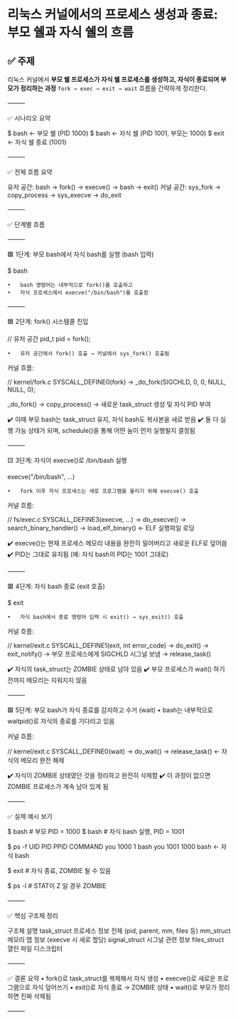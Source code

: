 # 리눅스 커널에서의 프로세스 생성과 종료: 부모 쉘과 자식 쉘의 흐름

## ✅ 주제
리눅스 커널에서 **부모 쉘 프로세스가 자식 쉘 프로세스를 생성하고, 자식이 종료되며 부모가 정리하는 과정**
`fork → exec → exit → wait` 흐름을 간략하게 정리한다.


⸻

✅ 시나리오 요약

$ bash              ← 부모 쉘 (PID 1000)
$ bash              ← 자식 쉘 (PID 1001, 부모는 1000)
$ exit              ← 자식 쉘 종료 (1001)



⸻

✅ 전체 흐름 요약

유저 공간: bash → fork() → execve() → bash → exit()
커널 공간: sys_fork → copy_process → sys_execve → do_exit



⸻

✅ 단계별 흐름

⸻

🟩 1단계: 부모 bash에서 자식 bash를 실행 (bash 입력)

$ bash

	•	bash 명령어는 내부적으로 fork()를 호출하고
	•	자식 프로세스에서 execve("/bin/bash")를 호출함

⸻

🟦 2단계: fork() 시스템콜 진입

// 유저 공간
pid_t pid = fork();

	•	유저 공간에서 fork() 호출 → 커널에서 sys_fork() 호출됨

커널 흐름:

// kernel/fork.c
SYSCALL_DEFINE0(fork)
    → _do_fork(SIGCHLD, 0, 0, NULL, NULL, 0);

_do_fork()
    → copy_process()
        → 새로운 task_struct 생성 및 자식 PID 부여

✔️ 이때 부모 bash는 task_struct 유지, 자식 bash도 복사본을 새로 받음
✔️ 둘 다 실행 가능 상태가 되며, schedule()을 통해 어떤 놈이 먼저 실행될지 결정됨

⸻

🟨 3단계: 자식이 execve()로 /bin/bash 실행

execve("/bin/bash", ...)

	•	fork 이후 자식 프로세스는 새로 프로그램을 올리기 위해 execve() 호출

커널 흐름:

// fs/exec.c
SYSCALL_DEFINE3(execve, ...)
    → do_execve()
        → search_binary_handler()
        → load_elf_binary() ← ELF 실행파일 로딩

✔️ execve()는 현재 프로세스 메모리 내용을 완전히 밀어버리고 새로운 ELF로 덮어씀
✔️ PID는 그대로 유지됨 (예: 자식 bash의 PID는 1001 그대로)

⸻

🟥 4단계: 자식 bash 종료 (exit 호출)

$ exit

	•	자식 bash에서 종료 명령어 입력 시 exit() → sys_exit() 호출

커널 흐름:

// kernel/exit.c
SYSCALL_DEFINE1(exit, int error_code)
    → do_exit()
        → exit_notify()
            → 부모 프로세스에게 SIGCHLD 시그널 보냄
        → release_task()

✔️ 자식의 task_struct는 ZOMBIE 상태로 남아 있음
✔️ 부모 프로세스가 wait() 하기 전까지 메모리는 지워지지 않음

⸻

🟪 5단계: 부모 bash가 자식 종료를 감지하고 수거 (wait)
	•	bash는 내부적으로 waitpid()로 자식의 종료를 기다리고 있음

커널 흐름:

// kernel/exit.c
SYSCALL_DEFINE0(wait)
    → do_wait()
        → release_task() ← 자식의 메모리 완전 해제

✔️ 자식이 ZOMBIE 상태였던 것을 정리하고 완전히 삭제함
✔️ 이 과정이 없으면 ZOMBIE 프로세스가 계속 남아 있게 됨

⸻

✅ 실제 예시 보기

$ bash          # 부모 PID = 1000
$ bash          # 자식 bash 실행, PID = 1001

$ ps -f
UID   PID  PPID COMMAND
you  1000     1 bash
you  1001  1000 bash     ← 자식 bash

$ exit          # 자식 종료, ZOMBIE 될 수 있음

$ ps -l         # STAT이 Z 일 경우 ZOMBIE



⸻

✅ 핵심 구조체 정리

구조체	설명
task_struct	프로세스 정보 전체 (pid, parent, mm, files 등)
mm_struct	메모리 맵 정보 (execve 시 새로 할당)
signal_struct	시그널 관련 정보
files_struct	열린 파일 디스크립터



⸻

✅ 결론 요약
	•	fork()로 task_struct를 복제해서 자식 생성
	•	execve()로 새로운 프로그램으로 자식 덮어쓰기
	•	exit()로 자식 종료 → ZOMBIE 상태
	•	wait()로 부모가 정리하면 진짜 삭제됨

⸻
